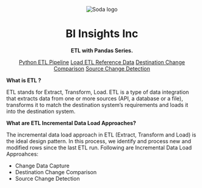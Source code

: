 <p align="center"><img src="https://github.com/hnawaz007/pythondataanalysis/blob/main/img/66388243.png" alt="Soda logo" /></p>

<h1 align="center">BI Insights Inc</h1>
<p align="center"><b>ETL with Pandas Series.</b></p>

<p align="center">
  <a href="https://www.youtube.com/watch?v=dfouoh9QdUw&t">Python ETL Pipeline</a>
  <a href="https://www.youtube.com/watch?v=W-8tEFAWD5A">Load ETL Reference Data</a>
  <a href="https://www.youtube.com/watch?v=32ErvH_m_no&t">Destination Change Comparison</a>
  <a href="https://www.youtube.com/watch?v=a_T8xRaCO60l">Source Change Detection</a>
</p>

**What is ETL ?**

ETL stands for Extract, Transform, Load. 
ETL is a type of data integration that extracts data from one or more sources (API, a database or a file), transforms it to match the destination system’s requirements and loads it into the destination system.

**What are ETL Incremental Data Load Approaches?**

The incremental data load approach in ETL (Extract, Transform and Load) is the ideal design pattern. 
In this process, we identify and process new and modified rows since the last ETL run.
Following are Incremental Data Load Approahces:

 * Change Data Capture
 * Destination Change Comparison
 * Source Change Detection
